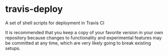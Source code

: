 # travis-deploy

A set of shell scripts for deployment in Travis CI

It is recommended that you keep a copy of your favorite version in your own repository because changes to functionality and experimental features may be committed at any time, which are very likely going to break existing setups.
